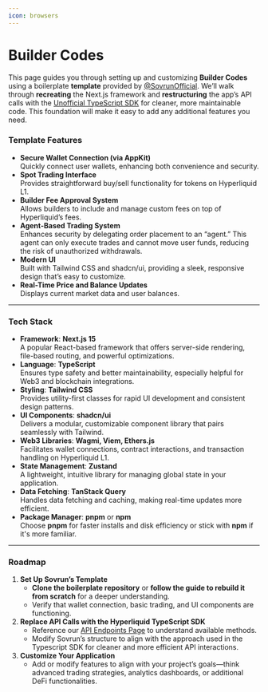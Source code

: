 ```yaml
---
icon: browsers
---
```


# Builder Codes

This page guides you through setting up and customizing **Builder Codes** using a boilerplate **template** provided by [@SovrunOfficial](https://x.com/SovrunOfficial). We’ll walk through **recreating** the Next.js framework and **restructuring** the app’s API calls with the [Unofficial TypeScript SDK](https://github.com/nomeida/hyperliquid/tree/main) for cleaner, more maintainable code. This foundation will make it easy to add any additional features you need.

### Template Features

* **Secure Wallet Connection (via AppKit)**\
  Quickly connect user wallets, enhancing both convenience and security.
* **Spot Trading Interface**\
  Provides straightforward buy/sell functionality for tokens on Hyperliquid L1.
* **Builder Fee Approval System**\
  Allows builders to include and manage custom fees on top of Hyperliquid’s fees.
* **Agent-Based Trading System**\
  Enhances security by delegating order placement to an “agent.” This agent can only execute trades and cannot move user funds, reducing the risk of unauthorized withdrawals.
* **Modern UI**\
  Built with Tailwind CSS and shadcn/ui, providing a sleek, responsive design that’s easy to customize.
* **Real-Time Price and Balance Updates**\
  Displays current market data and user balances.

***

### Tech Stack

* **Framework**: **Next.js 15**\
  A popular React-based framework that offers server-side rendering, file-based routing, and powerful optimizations.
* **Language**: **TypeScript**\
  Ensures type safety and better maintainability, especially helpful for Web3 and blockchain integrations.
* **Styling**: **Tailwind CSS**\
  Provides utility-first classes for rapid UI development and consistent design patterns.
* **UI Components**: **shadcn/ui**\
  Delivers a modular, customizable component library that pairs seamlessly with Tailwind.
* **Web3 Libraries**: **Wagmi, Viem, Ethers.js**\
  Facilitates wallet connections, contract interactions, and transaction handling on Hyperliquid L1.
* **State Management**: **Zustand**\
  A lightweight, intuitive library for managing global state in your application.
* **Data Fetching**: **TanStack Query**\
  Handles data fetching and caching, making real-time updates more efficient.
* **Package Manager**: **pnpm** or **npm**\
  Choose **pnpm** for faster installs and disk efficiency or stick with **npm** if it's more familiar.

***

### Roadmap

1. **Set Up Sovrun’s Template**
   * **Clone the boilerplate repository** or **follow the guide to rebuild it from scratch** for a deeper understanding.
   * Verify that wallet connection, basic trading, and UI components are functioning.
2. **Replace API Calls with the Hyperliquid TypeScript SDK**
   * Reference our [API Endpoints Page](../endpoints/) to understand available methods.
   * Modify Sovrun’s structure to align with the approach used in the Typescript SDK for cleaner and more efficient API interactions.
3. **Customize Your Application**
   * Add or modify features to align with your project’s goals—think advanced trading strategies, analytics dashboards, or additional DeFi functionalities.
